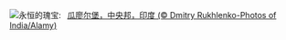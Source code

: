 ![](https://www.bing.com/th?id=OHR.GwaliorFortMP_ZH-CN3300432281_UHD.jpg&w=1000)永恒的瑰宝:&nbsp;&ensp;[瓜廖尔堡，中央邦，印度 (© Dmitry Rukhlenko-Photos of India/Alamy)](https://www.bing.com/th?id=OHR.GwaliorFortMP_ZH-CN3300432281_UHD.jpg)
<br><br/>
